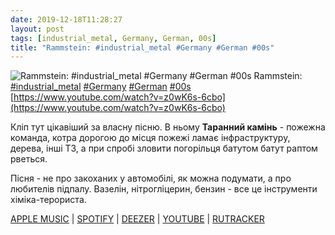 ```yaml
---
date: 2019-12-18T11:28:27
layout: post
tags: [industrial_metal, Germany, German, 00s]
title: "Rammstein: #industrial_metal #Germany #German #00s"
---
```

![Rammstein: #industrial_metal #Germany #German #00s](https://i.ytimg.com/vi/z0wK6s-6cbo/maxresdefault.jpg)
Rammstein: [#industrial_metal](/tags/#industrial_metal) [#Germany](/tags/#Germany) [#German](/tags/#German) [#00s](/tags/#00s) [https://www.youtube.com/watch?v=z0wK6s-6cbo](https://www.youtube.com/watch?v=z0wK6s-6cbo)

Кліп тут цікавіший за власну пісню. В ньому **Таранний камінь** - пожежна команда, котра дорогою до місця пожежі ламає інфраструктуру, дерева, інші ТЗ, а при спробі зловити погорільця батутом батут раптом рветься.

Пісня - не про закоханих у автомобілі, як можна подумати, а про любителів підпалу. Вазелін, нітрогліцерин, бензин - все це інструменти хіміка-терориста.

[APPLE MUSIC](https://music.apple.com/ua/album/rosenrot/1440785589?l=uk) | [SPOTIFY](https://open.spotify.com/album/3PrS5X3QNdDUlBIE4bz6J2) | [DEEZER](https://www.deezer.com/album/86933012?utm_source=deezer&amp;utm_content=album-86933012&amp;utm_term=1601611822_1576661232&amp;utm_medium=web) | [YOUTUBE](https://www.youtube.com/playlist?list=PLFI4qRuYmesBqhcOGpk12QLVmo9QS8bOS) | [RUTRACKER](https://rutracker.org/forum/viewtopic.php?t=5732323)